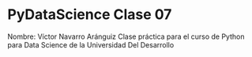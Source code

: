 # PyDataScience Clase 07

Nombre: Víctor Navarro Aránguiz
Clase práctica para el curso de Python para Data Science de la Universidad Del Desarrollo

